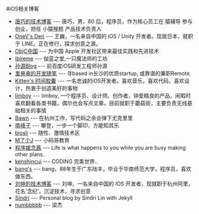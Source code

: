 #iOS相关博客
* [唐巧的技术博客](http://blog.devtang.com) --- 唐巧，男，80 后，程序员，作为核心员工在 猿辅导 参与创业，担任 小猿搜题 产品技术负责人
* [OneV's Den](https://onevcat.com) --- 王巍，一名来自中国的 iOS / Unity 开发者。现居日本，就职于 LINE。正在修行，探求创意之源。
* [ObjC中国](https://objccn.io) --- 为中国 Apple 开发社区带来最佳实践和先进技术
* [ibireme](http://blog.ibireme.com) --- 伽蓝之堂,一只魔法师的工坊
* [孙源Blog](http://blog.sunnyxx.com) --- 前百度iOS研发工程师孙源
* [里脊串的开发随笔](http://adad184.com) --- 寻based in长沙的优质startup, 或靠谱的兼职Remote.
* [Kitten's 时间胶囊](http://kittenyang.com) --- 一名忠诚的iOS开发者。喜欢音乐，喜欢代码，喜欢设计，热衷于创造美好的事物
* [limboy](http://limboy.me) --- limboy, 一个程序员、设计师、创作者，钟爱精良的产品，闲暇时喜欢翻看各类书籍，偶尔也会写点文章。目前就职于蘑菇街，主要负责无线基础相关的事情
* [Bawn](https://bawn.github.io) --- 在杭州工作，写代码之余会弹下尤克里里
* [南峰子](http://southpeak.github.io) --- 攀登，一步一个脚印，方能知其乐
* [biosli](http://www.cnblogs.com/biosli) --- 随性、激情技术区
* [M了个J](http://www.cnblogs.com/mjios) --- 小码哥教育
* [程序媛念茜](https://nianxi.net) --- Life is what happens to you while you are busy making other plans.
* [kenshincui](http://www.cnblogs.com/kenshincui/) --- CODING 完美世界..
* [bang's](http://blog.cnbang.net) --- bang，88年生于广东陆丰，毕业于华南师范大学，程序员，喜欢做东西。
* [刘坤的技术博客](https://blog.cnbluebox.com) --- 刘坤，一名来自中国的 IOS 开发者，现就职于杭州阿里，花名‘念纪’，沉淀技术，寻求创意
* [Sindri](http://sindrilin.com) --- Personal blog by Sindri Lin with Jekyll
* [numbbbbb](http://numbbbbb.com) --- 梁杰